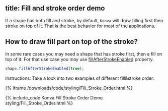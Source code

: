 title: Fill and stroke order demo
---

If a shape has both fill and stroke, by default, `Konva` will draw filling first then stroke on top of it. That is the best behavior for most of the applications.

## How to draw fill part on top of the stroke?

In some rare cases you may need a shape that has stroke first, then a fill on top of it. For that use case you may use [fillAfterStrokeEnabled](https://konvajs.org/api/Konva.Shape.html#fillAfterStrokeEnabled) property.

```js
shape.fillAfterStrokeEnabled(true);
```

Instructions: Take a look into two examples of different fill&stroke order.

{% iframe /downloads/code/styling/Fill_Stroke_Order.html %}

{% include_code Konva Fill Stroke Order Demo styling/Fill_Stroke_Order.html %}